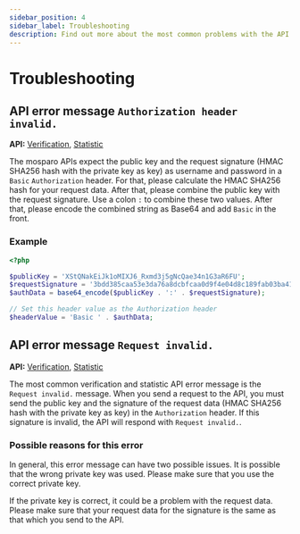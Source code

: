 ```yaml
---
sidebar_position: 4
sidebar_label: Troubleshooting
description: Find out more about the most common problems with the API and what you can do about them.
---
```


# Troubleshooting

## API error message `Authorization header invalid.`

**API:** [Verification](./verification), [Statistic](./statistic)

The mosparo APIs expect the public key and the request signature (HMAC SHA256 hash with the private key as key) as username and password in a `Basic`
`Authorization` header. For that, please calculate the HMAC SHA256 hash for your request data. After that, please combine the public key with the
request signature. Use a colon `:` to combine these two values. After that, please encode the combined string as Base64 and add `Basic` in the front.

### Example

```php
<?php

$publicKey = 'XStQNakEiJk1oMIXJ6_Rxmd3j5gNcQae34n1G3aR6FU';
$requestSignature = '3bdd385caa53e3da76a8dcbfcaa0d9f4e04d8c189fab03ba41383deea236b2d3';
$authData = base64_encode($publicKey . ':' . $requestSignature);

// Set this header value as the Authorization header
$headerValue = 'Basic ' . $authData;
```

## API error message `Request invalid.`

**API:** [Verification](./verification), [Statistic](./statistic)

The most common verification and statistic API error message is the `Request invalid.` message. When you send a request to the API, you must send the 
public key and the signature of the request data (HMAC SHA256 hash with the private key as key) in the `Authorization` header. If this signature is 
invalid, the API will respond with `Request invalid.`.

### Possible reasons for this error

In general, this error message can have two possible issues. It is possible that the wrong private key was used. Please make sure that you use the 
correct private key.

If the private key is correct, it could be a problem with the request data. Please make sure that your request data for the signature is the same as 
that which you send to the API. 